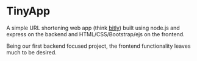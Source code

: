 # TinyApp

A simple URL shortening web app (think [bitly](https://bitly.com/)) built using node.js and express on the backend and HTML/CSS/Bootstrap/ejs on the frontend.

Being our first backend focused project, the frontend functionality leaves much to be desired. 